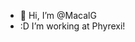 - 👋 Hi, I’m @MacalG
- :D  I’m working at Phyrexi!
<!---
MacalG/MacalG is a ✨ special ✨ repository because its `README.md` (this file) appears on your GitHub profile.
You can click the Preview link to take a look at your changes.
--->
